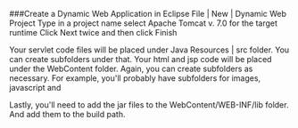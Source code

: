 ###Create a Dynamic Web Application in Eclipse
File | New | Dynamic Web Project
Type in a project name
select Apache Tomcat v. 7.0 for the target runtime
Click Next twice and then click Finish

Your servlet code files will  be placed under Java Resources | src folder. You can create subfolders under that.
Your html and jsp code will be placed under the WebContent folder. Again, you can create subfolders as necessary. For example, you'll probably have subfolders for images, javascript and 

Lastly, you'll need to add the jar files to the WebContent/WEB-INF/lib folder. And add them to the build path.

